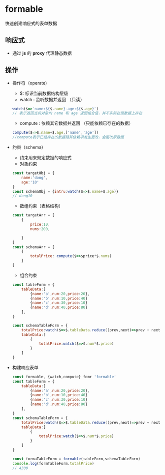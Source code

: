 <!--
 * @Author: dong 2710732812@qq.com
 * @Date: 2022-07-18 18:43:53
 * @LastEditors: dong 2710732812@qq.com
 * @LastEditTime: 2022-07-18 19:59:06
 * @FilePath: \formable\README.md
-->
# formable
快速创建响应式的表单数据

## 响应式
- 通过 **js** 的 **proxy** 代理静态数据
## 操作

- 操作符（operate)
    - $: 标识当前数据结构层级
    - watch : 监听数据并返回  （只读）
    ```js
    watch($=>`name:${$.name}-age:${$.age}`)
    // 表示返回当前对象内 name 和 age 返回组合值，并不实际在原数据上存在
    ```
    - compute : 依赖其它数据并返回 （只能依赖已存在的数据）
    ```js
    compute($=>$.name+$.age,['name','age'])
    //compute表示已经存在的数据随其依赖项发生更改，会更改原数据
    ```
- 约束（schema）
    - 约束用来规定数据的响应式
    - 对象约束
    ```javascript
    const targetObj = {
        name:'dong',
        age:'10'
    }
    const schemaObj = {intru:watch($=>$.name+$.age)}
    // dong10
    ```
    - 数组约束（表格结构）
    ```js
    const targetArr = [
        {
            price:10,
            nums:200,

        }
    ] 
    const schemaArr = [
        {
            totalPrice: compute($=>$price*$.nums)
        }
    ]
    ```
    - 组合约束
    ```js
    const tableForm = {
        tableData:[
            {name:'a',num:20,price:20},
            {name:'b',num:10,price:40}
            {name:'c',num:30,price:10}
            {name:'d',num:40,price:80}
        ],
    }

    const schemaTableForm = {
        totalPrice:watch($=>$.tableData.reduce((prev,next)=>prev + next.totalPrice,0)),
        tableData:[
            {
                totalPrice:watch($=>$.num*$.price)
            }
        ]
    }
    ```

- 构建响应表单
    ```js
    const formable, {watch,compute} fomr 'formable'
    const tableForm = {
        tableData:[
            {name:'a',num:20,price:20},
            {name:'b',num:10,price:40}
            {name:'c',num:30,price:10}
            {name:'d',num:40,price:80}
        ],
    }
    const schemaTableForm = {
        totalPrice:watch($=>$.tableData.reduce((prev,next)=>prev + next.totalPrice,0)),
        tableData:[
            {
                totalPrice:watch($=>$.num*$.price)
            }
        ]
    }

    const formaTableForm = formable(tableForm,schemaTableForm)
    console.log(formTableForm.totalPrice)
    // 4300
    ```



